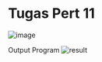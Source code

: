 # Tugas Pert 11
![image](https://github.com/rosmananda/Tugas-Pert-11/assets/95514299/5c5770ef-a6d3-4f39-a7bf-273bed6cdea8)



Output Program
![result](https://github.com/rosmananda/Tugas-Pert-11/assets/95514299/7558dec6-4bd1-4136-86e3-83a8898aedda)
